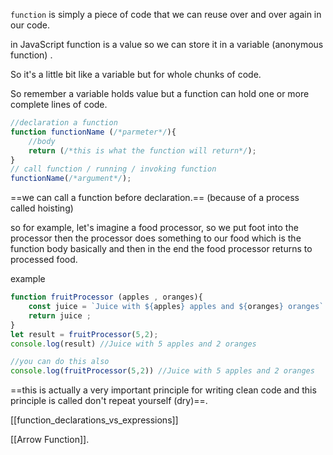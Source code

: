 
`function` is simply a piece of code that we can reuse over and over again in our code.

in JavaScript function is a value so we can store it in a variable (anonymous function) .

So it's a little bit like a variable but for whole chunks of code.

So remember a variable holds value but a function can hold one or more complete lines of code.


```js
//declaration a function
function functionName (/*parmeter*/){
	//body
	return (/*this is what the function will return*/);
}
// call function / running / invoking function
functionName(/*argument*/);
```

==we can call a function before declaration.== (because of a process called hoisting)

so for example, let's imagine a food processor, so we put foot into the processor then the processor does something to our food which is the function body basically and then in the end the food processor returns to processed food.


example
```js
function fruitProcessor (apples , oranges){
	const juice = `Juice with ${apples} apples and ${oranges} oranges`
	return juice ;
}
let result = fruitProcessor(5,2);
console.log(result) //Juice with 5 apples and 2 oranges

//you can do this also
console.log(fruitProcessor(5,2)) //Juice with 5 apples and 2 oranges
```

==this is actually a very important principle for writing clean code and this principle is called don't repeat yourself (dry)==.


[[function_declarations_vs_expressions]]

[[Arrow Function]].
